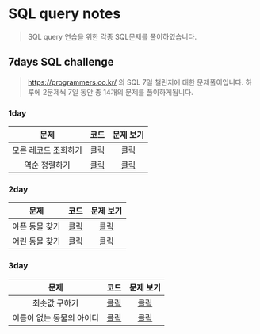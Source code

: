 # SQL query notes
> SQL query 연습을 위한 각종 SQL문제를 풀이하였습니다. 


## 7days SQL challenge
> https://programmers.co.kr/ 의 SQL 7일 챌린지에 대한 문제풀이입니다.
> 하루에 2문제씩 7일 동안 총 14개의 문제를 풀이하게됩니다.

### 1day
문제 | 코드 | 문제 보기
:---: | :---: | :---:
모른 레코드 조회하기 | [클릭](Programmers_SQL_challenge/day1/모든_레코드_조회하기.sql) | [클릭](https://programmers.co.kr/learn/courses/30/lessons/59034)
역순 정렬하기| [클릭](Programmers_SQL_challenge/day1/역순_정렬하기.sql) | [클릭](https://programmers.co.kr/learn/courses/30/lessons/59035)

### 2day
문제 | 코드 | 문제 보기
:---: | :---: | :---:
아픈 동물 찾기| [클릭](Programmers_SQL_challenge/day2/아픈_동물_찾기.sql) | [클릭](https://programmers.co.kr/learn/courses/30/lessons/59036)
어린 동물 찾기| [클릭](Programmers_SQL_challenge/day2/어린_동물_찾기.sql) | [클릭](https://programmers.co.kr/learn/courses/30/lessons/59037)

### 3day
문제 | 코드 | 문제 보기
:---: | :---: | :---:
최솟값 구하기| [클릭](Programmers_SQL_challenge/day3/최솟값_구하기.sql) | [클릭](https://programmers.co.kr/learn/courses/30/lessons/59038)
이름이 없는 동물의 아이디| [클릭](Programmers_SQL_challenge/day3/이름이_없는_동물의_아이디.sql) | [클릭](https://programmers.co.kr/learn/courses/30/lessons/59039)


